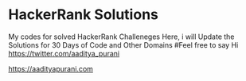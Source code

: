 # HackerRank Solutions
My codes for solved HackerRank Challeneges
Here, i will Update the Solutions for 30 Days of Code and Other Domains
#Feel free to say Hi 
https://twitter.com/aaditya_purani

https://aadityapurani.com

